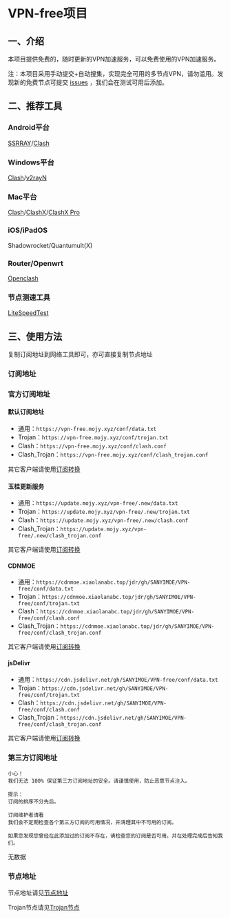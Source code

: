 # VPN-free项目
## 一、介绍
本项目提供免费的，随时更新的VPN加速服务，可以免费使用的VPN加速服务。

注：本项目采用手动提交+自动搜集，实现完全可用的多节点VPN，请勿滥用。发现新的免费节点可提交 [issues](https://github.com/SANYIMOE/VPN-free/issues) ，我们会在测试可用后添加。

## 二、推荐工具
### Android平台
[SSRRAY](https://github.com/xxf098/shadowsocksr-v2ray-trojan-android/releases)/[Clash](https://github.com/Kr328/ClashForAndroid/releases)

### Windows平台
[Clash](https://github.com/ender-zhao/Clash-for-Windows_Chinese/releases)/[v2rayN](https://github.com/2dust/v2rayN/releases)

### Mac平台
[Clash](https://github.com/Fndroid/clash_for_windows_pkg/releases)/[ClashX](https://github.com/yichengchen/clashX/releases)/[ClashX Pro](https://install.appcenter.ms/users/clashx/apps/clashx-pro/distribution_groups/public)

### iOS/iPadOS
Shadowrocket/Quantumult(X)

### Router/Openwrt
[Openclash](https://github.com/vernesong/OpenClash/releases)

### 节点测速工具
[LiteSpeedTest](https://github.com/xxf098/LiteSpeedTest/releases)

## 三、使用方法
复制订阅地址到网络工具即可，亦可直接复制节点地址

### 订阅地址
### 官方订阅地址
#### 默认订阅地址
- 通用：`https://vpn-free.mojy.xyz/conf/data.txt`
- Trojan：`https://vpn-free.mojy.xyz/conf/trojan.txt`
- Clash：`https://vpn-free.mojy.xyz/conf/clash.conf`
- Clash_Trojan：`https://vpn-free.mojy.xyz/conf/clash_trojan.conf`

其它客户端请使用[订阅转换](https://acl4ssr.netlify.app)

#### 玉桂更新服务
- 通用：`https://update.mojy.xyz/vpn-free/.new/data.txt`
- Trojan：`https://update.mojy.xyz/vpn-free/.new/trojan.txt`
- Clash：`https://update.mojy.xyz/vpn-free/.new/clash.conf`
- Clash_Trojan：`https://update.mojy.xyz/vpn-free/.new/clash_trojan.conf`

其它客户端请使用[订阅转换](https://acl4ssr.netlify.app)

#### CDNMOE
- 通用：`https://cdnmoe.xiaolanabc.top/jdr/gh/SANYIMOE/VPN-free/conf/data.txt`
- Trojan：`https://cdnmoe.xiaolanabc.top/jdr/gh/SANYIMOE/VPN-free/conf/trojan.txt`
- Clash：`https://cdnmoe.xiaolanabc.top/jdr/gh/SANYIMOE/VPN-free/conf/clash.conf`
- Clash_Trojan：`https://cdnmoe.xiaolanabc.top/jdr/gh/SANYIMOE/VPN-free/conf/clash_trojan.conf`

其它客户端请使用[订阅转换](https://acl4ssr.netlify.app)

#### jsDelivr
- 通用：`https://cdn.jsdelivr.net/gh/SANYIMOE/VPN-free/conf/data.txt`
- Trojan：`https://cdn.jsdelivr.net/gh/SANYIMOE/VPN-free/conf/trojan.txt`
- Clash：`https://cdn.jsdelivr.net/gh/SANYIMOE/VPN-free/conf/clash.conf`
- Clash_Trojan：`https://cdn.jsdelivr.net/gh/SANYIMOE/VPN-free/conf/clash_trojan.conf`

其它客户端请使用[订阅转换](https://acl4ssr.netlify.app)

### 第三方订阅地址
```
小心！
我们无法 100% 保证第三方订阅地址的安全。请谨慎使用，防止恶意节点注入。
```

```
提示：
订阅的排序不分先后。
```

```
订阅维护者请看
我们会不定期检查各个第三方订阅的可用情况，并清理其中不可用的订阅。

如果您发现您曾经在此添加过的订阅不存在，请检查您的订阅是否可用，并在处理完成后告知我们。
```

无数据

### 节点地址
节点地址请见[节点地址](https://vpn-free.mojy.xyz/conf/data_new.txt)

Trojan节点请见[Trojan节点](https://vpn-free.mojy.xyz/conf/trojan_new.txt)
